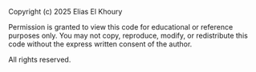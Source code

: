 Copyright (c) 2025 Elias El Khoury

Permission is granted to view this code for educational or reference purposes only.
You may not copy, reproduce, modify, or redistribute this code without the express written consent of the author.

All rights reserved.
